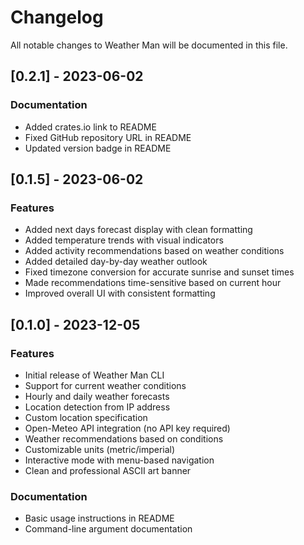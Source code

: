 # Changelog

All notable changes to Weather Man will be documented in this file.

## [0.2.1] - 2023-06-02

### Documentation
- Added crates.io link to README
- Fixed GitHub repository URL in README
- Updated version badge in README

## [0.1.5] - 2023-06-02

### Features
- Added next days forecast display with clean formatting
- Added temperature trends with visual indicators
- Added activity recommendations based on weather conditions
- Added detailed day-by-day weather outlook
- Fixed timezone conversion for accurate sunrise and sunset times
- Made recommendations time-sensitive based on current hour
- Improved overall UI with consistent formatting

## [0.1.0] - 2023-12-05

### Features
- Initial release of Weather Man CLI
- Support for current weather conditions
- Hourly and daily weather forecasts
- Location detection from IP address
- Custom location specification
- Open-Meteo API integration (no API key required)
- Weather recommendations based on conditions
- Customizable units (metric/imperial)
- Interactive mode with menu-based navigation
- Clean and professional ASCII art banner

### Documentation
- Basic usage instructions in README
- Command-line argument documentation

<!-- generated by git-cliff -->